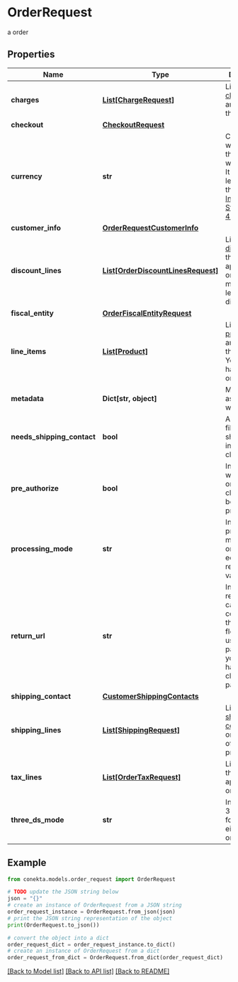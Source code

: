 # OrderRequest

a order

## Properties

Name | Type | Description | Notes
------------ | ------------- | ------------- | -------------
**charges** | [**List[ChargeRequest]**](ChargeRequest.md) | List of [charges](https://developers.conekta.com/v2.1.0/reference/orderscreatecharge) that are applied to the order | [optional] 
**checkout** | [**CheckoutRequest**](CheckoutRequest.md) |  | [optional] 
**currency** | **str** | Currency with which the payment will be made. It uses the 3-letter code of the [International Standard ISO 4217.](https://es.wikipedia.org/wiki/ISO_4217) | 
**customer_info** | [**OrderRequestCustomerInfo**](OrderRequestCustomerInfo.md) |  | 
**discount_lines** | [**List[OrderDiscountLinesRequest]**](OrderDiscountLinesRequest.md) | List of [discounts](https://developers.conekta.com/v2.1.0/reference/orderscreatediscountline) that are applied to the order. You must have at least one discount. | [optional] 
**fiscal_entity** | [**OrderFiscalEntityRequest**](OrderFiscalEntityRequest.md) |  | [optional] 
**line_items** | [**List[Product]**](Product.md) | List of [products](https://developers.conekta.com/v2.1.0/reference/orderscreateproduct) that are sold in the order. You must have at least one product. | 
**metadata** | **Dict[str, object]** | Metadata associated with the order | [optional] 
**needs_shipping_contact** | **bool** | Allows you to fill out the shipping information at checkout | [optional] 
**pre_authorize** | **bool** | Indicates whether the order charges must be preauthorized | [optional] [default to False]
**processing_mode** | **str** | Indicates the processing mode for the order, either ecommerce, recurrent or validation. | [optional] 
**return_url** | **str** | Indicates the redirection callback upon completion of the 3DS2 flow. Do not use this parameter if your order has a checkout parameter | [optional] 
**shipping_contact** | [**CustomerShippingContacts**](CustomerShippingContacts.md) |  | [optional] 
**shipping_lines** | [**List[ShippingRequest]**](ShippingRequest.md) | List of [shipping costs](https://developers.conekta.com/v2.1.0/reference/orderscreateshipping). If the online store offers digital products. | [optional] 
**tax_lines** | [**List[OrderTaxRequest]**](OrderTaxRequest.md) | List of [taxes](https://developers.conekta.com/v2.1.0/reference/orderscreatetaxes) that are applied to the order. | [optional] 
**three_ds_mode** | **str** | Indicates the 3DS2 mode for the order, either smart or strict. | [optional] 

## Example

```python
from conekta.models.order_request import OrderRequest

# TODO update the JSON string below
json = "{}"
# create an instance of OrderRequest from a JSON string
order_request_instance = OrderRequest.from_json(json)
# print the JSON string representation of the object
print(OrderRequest.to_json())

# convert the object into a dict
order_request_dict = order_request_instance.to_dict()
# create an instance of OrderRequest from a dict
order_request_from_dict = OrderRequest.from_dict(order_request_dict)
```
[[Back to Model list]](../README.md#documentation-for-models) [[Back to API list]](../README.md#documentation-for-api-endpoints) [[Back to README]](../README.md)


